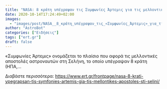 ```yaml
---
title: "NASA: 8 κράτη υπέγραψαν τις Συμφωνίες Άρτεμις για τις μελλοντικές αποστολές στη Σελήνη"
date: 2020-10-14T17:24:49+02:00
images:
  - "images/post/NASA__8_κράτη_υπέγραψαν_τις_«Συμφωνίες_Άρτεμις»_για_τις_μελλοντικές_αποστολές_στη_Σελήνη.jpg"
author: "AstroBot"
categories: ["Ειδήσεις"]
tags: ["ert.gr"]
draft: false
---
```


«Συμφωνίες Άρτεμις» ονομάζεται το πλαίσιο που αφορά τις μελλοντικές αποστολές αστροναυτών στη Σελήνη, το οποίο υπέγραψαν 8 κράτη (ΗΠΑ,...

Διαβάστε περισσότερα: https://www.ert.gr/frontpage/nasa-8-krati-ypegrapsan-tis-symfonies-artemis-gia-tis-mellontikes-apostoles-sti-selini/
